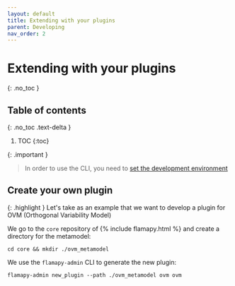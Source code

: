 ```yaml
---
layout: default
title: Extending with your plugins
parent: Developing
nav_order: 2
---
```


# Extending with your plugins
{: .no_toc }

## Table of contents
{: .no_toc .text-delta }

1. TOC
{:toc}

{: .important }
> In order to use the CLI, you need to [set the development environment]({{site.baseurl}}/docs/developing/setting_development_environment/)

## Create your own plugin

{: .highlight }
Let's take as an example that we want to develop a plugin for OVM (Orthogonal Variability Model)

We go to the `core` repository of {% include flamapy.html %} and create a directory for the metamodel:

```
cd core && mkdir ./ovm_metamodel
```

We use the `flamapy-admin` CLI to generate the new plugin:

```
flamapy-admin new_plugin --path ./ovm_metamodel ovm ovm
```
